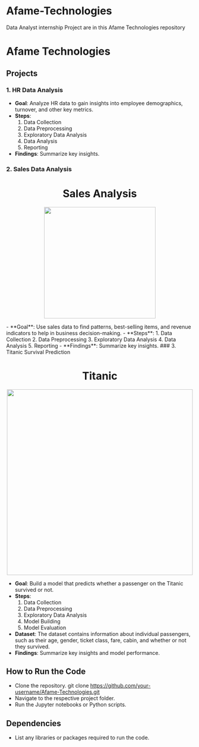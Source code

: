 # Afame-Technologies
Data Analyst internship Project are in this Afame Technologies repository
# Afame Technologies

## Projects

### 1. HR Data Analysis
- **Goal**: Analyze HR data to gain insights into employee demographics, turnover, and other key metrics.
- **Steps**:
  1. Data Collection
  2. Data Preprocessing
  3. Exploratory Data Analysis
  4. Data Analysis
  5. Reporting
- **Findings**: Summarize key insights.

### 2. Sales Data Analysis
<h1 align="center" font-size:16px"><b>Sales Analysis</b></h1>


<p align="center">
  <img src="https://media.giphy.com/media/ZuSExqj6nOY59nEYsm/giphy.gif?cid=790b7611q1omny7rm72vx0buxaa5tvfneu53ivcxmcsfghay&ep=v1_gifs_search&rid=giphy.gif&ct=g" width="300px">
</p>
- **Goal**: Use sales data to find patterns, best-selling items, and revenue indicators to help in business decision-making.
- **Steps**:
  1. Data Collection
  2. Data Preprocessing
  3. Exploratory Data Analysis
  4. Data Analysis
  5. Reporting
- **Findings**: Summarize key insights.
### 3. Titanic Survival Prediction
<h1 align="center" font-size:16px"><b>Titanic</b></h1>


<p align="center">
  <img src="http://media.giphy.com/media/1Nk9bIidJVTy0/giphy.gif" width="500px">
</p>

- **Goal**: Build a model that predicts whether a passenger on the Titanic survived or not.
- **Steps**:
  1. Data Collection
  2. Data Preprocessing
  3. Exploratory Data Analysis
  4. Model Building
  5. Model Evaluation
- **Dataset**: The dataset contains information about individual passengers, such as their age, gender, ticket class, fare, cabin, and whether or not they survived.
- **Findings**: Summarize key insights and model performance.

## How to Run the Code
- Clone the repository.
  git clone https://github.com/your-username/Afame-Technologies.git
- Navigate to the respective project folder.
- Run the Jupyter notebooks or Python scripts.

## Dependencies
- List any libraries or packages required to run the code.

